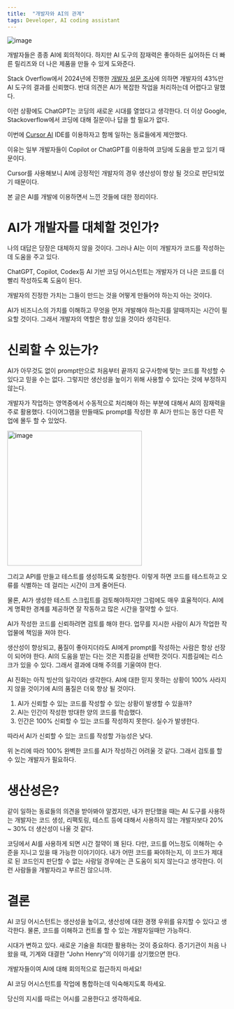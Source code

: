 ```yaml
---
title:  "개발자와 AI의 관계"
tags: Developer, AI coding assistant
---
```


![image](https://github.com/user-attachments/assets/133e10e5-cbf6-4665-8b3e-8b2a5c3d82fe)

개발자들은 종종 AI에 회의적이다. 하지만 AI 도구의 잠재력은 좋아하든 싫어하든 더 빠른 릴리즈와 더 나은 제품을 만들 수 있게 도와준다.

Stack Overflow에서 2024년에 진행한 [개발자 설문 조사](https://stackoverflow.co/company/press/archive/stack-overflow-2024-developer-survey-gap-between-ai-use-trust)에 의하면 개발자의 43%만 AI 도구의 결과를 신뢰했다. 반대 의견은 AI가 복잡한 작업을 처리하는데 어렵다고 말했다.

이런 상황에도 ChatGPT는 코딩의 새로운 시대를 열었다고 생각한다. 더 이상 Google, Stackoverflow에서 코딩에 대해 질문이나 답을 할 필요가 없다.

이번에 [Cursor AI](https://www.cursor.com/) IDE를 이용하자고 함께 일하는 동료들에게 제안했다. 

이유는 일부 개발자들이 Copilot or ChatGPT를 이용하여 코딩에 도움을 받고 있기 때문이다. 

Cursor를 사용해보니 AI에 긍정적인 개발자의 경우 생산성이 향상 될 것으로 판단되었기 때문이다.

본 글은 AI를 개발에 이용하면서 느낀 것들에 대한 정리이다.

# AI가 개발자를 대체할 것인가?
나의 대답은 당장은 대체하지 않을 것이다. 그러나 AI는 이미 개발자가 코드를 작성하는데 도움을 주고 있다. 

ChatGPT, Copilot, Codex등 AI 기반 코딩 어시스턴트는 개발자가 더 나은 코드를 더 빨리 작성하도록 도움이 된다.

개발자의 진정한 가치는 그들이 만드는 것을 어떻게 만들어야 하는지 아는 것이다.

AI가 비즈니스의 가치를 이해하고 무엇을 먼저 개발해야 하는지를 알때까지는 시간이 필요할 것이다. 그래서 개발자의 역할은 항상 있을 것이라 생각된다.

# 신뢰할 수 있는가?
AI가 아무것도 없이 prompt만으로 처음부터 끝까지 요구사항에 맞는 코드를 작성할 수 있다고 믿을 수는 없다. 그렇지만 생산성을 높이기 위해 사용할 수 있다는 것에 부정하지 않는다.

개발자가 작업하는 영역중에서 수동적으로 처리해야 하는 부분에 대해서 AI의 잠재력을 주로 활용했다. 다이어그램을 만들때도 prompt를 작성한 후 AI가 만드는 동안 다른 작업에 몰두 할 수 있었다.

<img width="308" alt="image" src="https://github.com/user-attachments/assets/a96da50d-7750-4f0a-a714-408e4f8424a8">

그리고 API를 만들고 테스트를 생성하도록 요청한다. 이렇게 하면 코드를 테스트하고 오류를 식별하는 데 걸리는 시간이 크게 줄어든다.

물론, AI가 생성한 테스트 스크립트를 검토해야하지만 그럼에도 매우 효율적이다. AI에게 명확한 경계를 제공하면 잘 작동하고 많은 시간을 절약할 수 있다.

AI가 작성한 코드를 신뢰하려면 검토를 해야 한다. 업무를 지시한 사람이 AI가 작업한 작업물에 책임을 져야 한다.

생산성이 향상되고, 품질이 좋아지더라도 AI에게 prompt를 작성하는 사람은 항상 선장이 되어야 한다. AI의 도움을 받는 다는 것은 지름길을 선택한 것이다. 지름길에는 리스크가 있을 수 있다. 그래서 결과에 대해 주의를 기울여야 한다.

AI 진화는 아직 빙산의 일각이라 생각한다. AI에 대한 믿지 못하는 상황이 100% 사라지지 않을 것이기에 AI의 품질은 더욱 향상 될 것이다.

1. AI가 신뢰할 수 있는 코드를 작성할 수 있는 상황이 발생할 수 있을까?
2. AI는 인간이 작성한 방대한 양의 코드를 학습했다.
3. 인간은 100% 신뢰할 수 있는 코드를 작성하지 못한다. 실수가 발생한다.

따라서 AI가 신뢰할 수 있는 코드를 작성할 가능성은 낮다.

위 논리에 따라 100% 완벽한 코드를 AI가 작성하긴 어려울 것 같다. 그래서 검토를 할 수 있는 개발자가 필요하다.

# 생산성은?
같이 일하는 동료들의 의견을 받아봐야 알겠지만, 내가 판단했을 때는 AI 도구를 사용하는 개발자는 코드 생성, 리팩토링, 테스트 등에 대해서 사용하지 않는 개발자보다 20% ~ 30% 더 생산성이 나올 것 같다.

코딩에서 AI를 사용하게 되면 시간 절약이 꽤 된다. 다만, 코드를 어느정도 이해하는 수준을 지니고 있을 때 가능한 이야기이다. 내가 어떤 코드를 짜야하는지, 이 코드가 제대로 된 코드인지 판단할 수 없는 사람일 경우에는 큰 도움이 되지 않는다고 생각한다. 이런 사람들을 개발자라고 부르진 않으니까.

# 결론
AI 코딩 어시스턴트는 생산성을 높이고, 생산성에 대한 경쟁 우위를 유지할 수 있다고 생각한다. 물론, 코드를 이해하고 컨트롤 할 수 있는 개발자일때만 가능하다.

시대가 변하고 있다. 새로운 기술을 최대한 활용하는 것이 중요하다. 증기기관이 처음 나왔을 때, 기계와 대결한 “John Henry”의 이야기를 상기했으면 한다.

개발자들이여 AI에 대해 회의적으로 접근하지 마세요!

AI 코딩 어시스턴트를 작업에 통합하는데 익숙해지도록 하세요. 

당신의 지시를 따르는 어시를 고용한다고 생각하세요.
